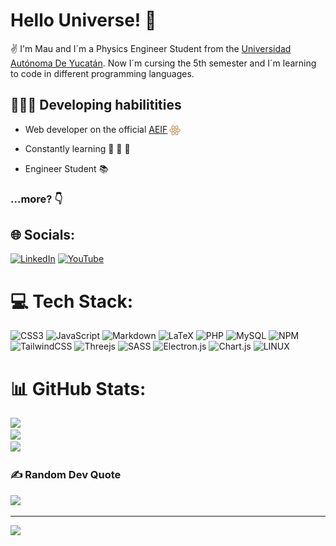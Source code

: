 #   Hello Universe! :milky_way:  

:v: I'm Mau and I´m a Physics Engineer Student from the [Universidad Autónoma De Yucatán](https://uady.mx). Now I´m cursing the 5th semester and I´m learning to code in different programming languages. 

## 👨🏼‍💻 Developing habilitities

 - Web developer on the official [AEIF](https://aeifmx.com/) <img 
    style = 
        "widht: 20px;
        height: 20px;
        position: absolute;
        margin-left: 2px;"
    src = "resources/LOGO - AEIF.png">

-   Constantly learning :mag_right: :telescope: :microscope:

-   Engineer Student :books:

###  ...more? :point_down:

## 🌐 Socials:
[![LinkedIn](https://img.shields.io/badge/LinkedIn-%230077B5.svg?logo=linkedin&logoColor=white)](https://www.linkedin.com/in/enrique-mauricio-carrillo-romero-780965164/) [![YouTube](https://img.shields.io/badge/YouTube-%23FF0000.svg?logo=YouTube&logoColor=white)](https://youtube.com/@UCEyXaYzPBX4zDzL27i8eOAA) 

# 💻 Tech Stack:
![CSS3](https://img.shields.io/badge/css3-%231572B6.svg?style=for-the-badge&logo=css3&logoColor=white) ![JavaScript](https://img.shields.io/badge/javascript-%23323330.svg?style=for-the-badge&logo=javascript&logoColor=%23F7DF1E) ![Markdown](https://img.shields.io/badge/markdown-%23000000.svg?style=for-the-badge&logo=markdown&logoColor=white) ![LaTeX](https://img.shields.io/badge/latex-%23008080.svg?style=for-the-badge&logo=latex&logoColor=white) ![PHP](https://img.shields.io/badge/php-%23777BB4.svg?style=for-the-badge&logo=php&logoColor=white) ![MySQL](https://img.shields.io/badge/mysql-%2300f.svg?style=for-the-badge&logo=mysql&logoColor=white) ![NPM](https://img.shields.io/badge/NPM-%23000000.svg?style=for-the-badge&logo=npm&logoColor=white) ![TailwindCSS](https://img.shields.io/badge/tailwindcss-%2338B2AC.svg?style=for-the-badge&logo=tailwind-css&logoColor=white) ![Threejs](https://img.shields.io/badge/threejs-black?style=for-the-badge&logo=three.js&logoColor=white) ![SASS](https://img.shields.io/badge/SASS-hotpink.svg?style=for-the-badge&logo=SASS&logoColor=white) ![Electron.js](https://img.shields.io/badge/Electron-191970?style=for-the-badge&logo=Electron&logoColor=white) ![Chart.js](https://img.shields.io/badge/chart.js-F5788D.svg?style=for-the-badge&logo=chart.js&logoColor=white) ![LINUX](https://img.shields.io/badge/Linux-FCC624?style=for-the-badge&logo=linux&logoColor=black)
# 📊 GitHub Stats:
![](https://github-readme-stats.vercel.app/api?username=mauriciocr207&theme=dark&hide_border=false&include_all_commits=true&count_private=false)<br/>
![](https://github-readme-streak-stats.herokuapp.com/?user=mauriciocr207&theme=dark&hide_border=false)<br/>
![](https://github-readme-stats.vercel.app/api/top-langs/?username=mauriciocr207&theme=dark&hide_border=false&include_all_commits=true&count_private=false&layout=compact)

### ✍️ Random Dev Quote
![](https://quotes-github-readme.vercel.app/api?type=vetical&theme=tokyonight)

---
[![](https://visitcount.itsvg.in/api?id=mauriciocr207&icon=6&color=0)](https://visitcount.itsvg.in)

<!-- Proudly created with GPRM ( https://gprm.itsvg.in ) -->


   

